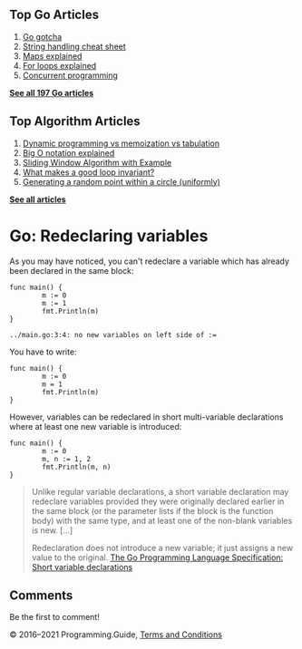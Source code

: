 <span class="underline"></span>

<span class="underline"></span>

## Top Go Articles

1.  [Go gotcha](go-gotcha.html)
2.  [String handling cheat sheet](string-functions-reference-cheat-sheet.html)
3.  [Maps explained](maps-explained.html)
4.  [For loops explained](for-loop.html)
5.  [Concurrent programming](go-concurrency-tutorial.html)

[**See all 197 Go articles**](index.html)

<span class="underline"></span>

## Top Algorithm Articles

1.  [Dynamic programming vs memoization vs tabulation](../dynamic-programming-vs-memoization-vs-tabulation.html)
2.  [Big O notation explained](../big-o-notation-explained.html)
3.  [Sliding Window Algorithm with Example](../sliding-window-example.html)
4.  [What makes a good loop invariant?](../what-makes-a-good-loop-invariant.html)
5.  [Generating a random point within a circle (uniformly)](../random-point-within-circle.html)

[**See all articles**](../index.html)

# Go: Redeclaring variables

As you may have noticed, you can't redeclare a variable which has already been declared in the same block:

    func main() {
            m := 0
            m := 1
            fmt.Println(m)
    }

    ../main.go:3:4: no new variables on left side of :=

You have to write:

    func main() {
            m := 0
            m = 1
            fmt.Println(m)
    }

However, variables can be redeclared in short multi-variable declarations where at least one new variable is introduced:

    func main() {
            m := 0
            m, n := 1, 2
            fmt.Println(m, n)
    }

> Unlike regular variable declarations, a short variable declaration may redeclare variables provided they were originally declared earlier in the same block (or the parameter lists if the block is the function body) with the same type, and at least one of the non-blank variables is new. \[...\]
>
> Redeclaration does not introduce a new variable; it just assigns a new value to the original. <a href="https://golang.org/ref/spec#Short_variable_declarations" class="quote-source">The Go Programming Language Specification: Short variable declarations</a>

## Comments

Be the first to comment!

© 2016–2021 Programming.Guide, [Terms and Conditions](../terms-and-conditions.html)
